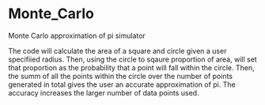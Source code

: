 # Monte_Carlo
Monte Carlo approximation of pi simulator

The code will calculate the area of a square and circle given a user specifiied radius. Then, using the circle to sqaure proportion of area, will set that proportion as the probability that a point will fall within the circle. Then, the summ of all the points within the circle over the number of points generated in total gives the user an accurate approximation of pi. The accuracy increases the larger number of data points used.
